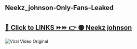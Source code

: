 
 ## Neekz_johnson-Only-Fans-Leaked

# <h2><a href="https://clipsfans.com/Neekz_johnson&ref=git">🔗 Click to LINKS ⏩⏩ 👉 🟢 Neekz johnson </a></h2>

<a href="https://clipsfans.com/Neekz_johnson&ref=git" rel="nofollow" data-target="animated-image.originalLink"><img src="https://i.ibb.co.com/xMMVF88/686577567.gif" alt="Viral Video Original" style="max-width: 100%; display: inline-block;" data-target="animated-image.originalImage"></a>
